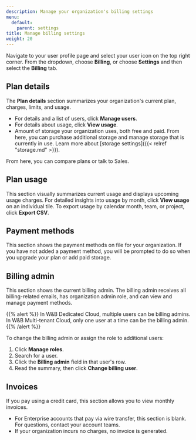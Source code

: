 ```yaml
---
description: Manage your organization's billing settings
menu:
  default:
    parent: settings
title: Manage billing settings
weight: 20
---
```


Navigate to your user profile page and select your user icon on the top right corner. From the dropdown, choose **Billing**, or choose **Settings** and then select the **Billing** tab.

## Plan details

The **Plan details** section  summarizes your organization's current plan, charges, limits, and usage.

- For details and a list of users, click **Manage users**.
- For details about usage, click **View usage**.
- Amount of storage your organization uses, both free and paid. From here, you can purchase additional storage and manage storage that is currently in use. Learn more about [storage settings]({{< relref "storage.md" >}}).

From here, you can compare plans or talk to Sales.

## Plan usage
This section visually summarizes current usage and displays upcoming usage charges. For detailed insights into usage by month, click **View usage** on an individual tile. To export usage by calendar month, team, or project, click **Export CSV**.

## Payment methods
This section shows the payment methods on file for your organization. If you have not added a payment method, you will be prompted to do so when you upgrade your plan or add paid storage.

## Billing admin
This section shows the current billing admin. The billing admin receives all billing-related emails, has organization admin role, and can view and manage payment methods.

{{% alert %}}
In W&B Dedicated Cloud, multiple users can be billing admins. In W&B Multi-tenant Cloud, only one user at a time can be the billing admin.
{{% /alert %}}

To change the billing admin or assign the role to additional users:

1. Click **Manage roles**.
1. Search for a user.
1. Click the **Billing admin** field in that user's row.
1. Read the summary, then click **Change billing user**.

## Invoices
If you pay using a credit card, this section allows you to view monthly invoices.
- For Enterprise accounts that pay via wire transfer, this section is blank. For questions, contact your account teams.
- If your organization incurs no charges, no invoice is generated.